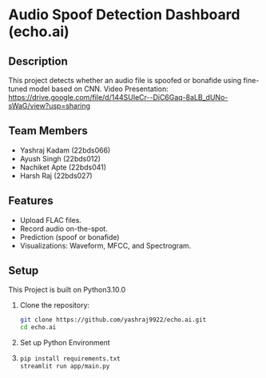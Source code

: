 # Audio Spoof Detection Dashboard (echo.ai)

## Description
This project detects whether an audio file is spoofed or bonafide using fine-tuned model based on CNN.
Video Presentation: https://drive.google.com/file/d/144SUIeCr--DiC6Gaq-8aLB_dUNo-sWaG/view?usp=sharing

## Team Members
- Yashraj Kadam (22bds066)
- Ayush Singh (22bds012)
- Nachiket Apte (22bds041)
- Harsh Raj (22bds027)

## Features
- Upload FLAC files.
- Record audio on-the-spot.
- Prediction (spoof or bonafide)
- Visualizations: Waveform, MFCC, and Spectrogram.

## Setup
This Project is built on Python3.10.0
1. Clone the repository:
   ```bash
   git clone https://github.com/yashraj9922/echo.ai.git
   cd echo.ai
2. Set up Python Environment
3. ```bash
   pip install requirements.txt
   streamlit run app/main.py
